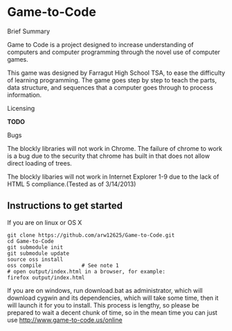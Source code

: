 Game-to-Code
============

Brief Summary

Game to Code is a project designed to increase understanding of computers and computer programming through the novel use of computer games.

This game was designed by Farragut High School TSA, to ease the difficulty of learning programming. The game goes step by step to teach the parts, data structure, and sequences that a computer goes through to process information.

Licensing

**TODO**

Bugs

The blockly libraries will not work in Chrome. The failure of chrome to work is a bug due to the security that chrome has built in that does not allow direct loading of trees.

The blockly libaries will not work in Internet Explorer 1-9 due to the lack of HTML 5 compliance.(Tested as of 3/14/2013)

## Instructions to get started

If you are on linux or OS X

    git clone https://github.com/arw12625/Game-to-Code.git
    cd Game-to-Code
    git submodule init
    git submodule update
    source oss install
    oss compile             # See note 1
    # open output/index.html in a browser, for example:
    firefox output/index.html


If you are on windows, run download.bat as administrator, which will download cygwin and its dependencies, which will take some time, then it will launch it for you to install.
This process is lengthy, so please be prepared to wait a decent chunk of time, so in the mean time you can just use http://www.game-to-code.us/online
